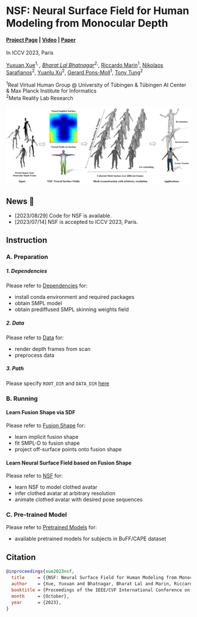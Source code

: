 # NSF: Neural Surface Field for Human Modeling from Monocular Depth
#### [Project Page](https://yuxuan-xue.com/nsf) | [Video](PlaceHolder) | [Paper](PlaceHolder)

In ICCV 2023, Paris

[Yuxuan Xue](https://yuxuan-xue.com/)<sup>1, *</sup>, [Bharat Lal Bhatnagar](https://virtualhumans.mpi-inf.mpg.de/people/Bhatnagar.html)<sup>2,*</sup>, [Riccardo Marin](https://ricma.netlify.app/)<sup>1</sup>, [Nikolaos Sarafianos](https://nsarafianos.github.io/)<sup>2</sup>, [Yuanlu Xu](https://web.cs.ucla.edu/~yuanluxu/)<sup>2</sup>, [Gerard Pons-Moll](https://virtualhumans.mpi-inf.mpg.de/people/pons-moll.html)<sup>1</sup>, [Tony Tung](https://sites.google.com/site/tony2ng/)<sup>2</sup>


<sup>1</sup>Real Virtual Human Group @ University of Tübingen & Tübingen AI Center & Max Planck Institute for Informatics \
<sup>2</sup>Meta Reality Lab Research 

![](https://github.com/YuxuanSnow/NeuralSurfaceField/blob/main/assets/data_split/teaser.png)

## News :triangular_flag_on_post:
- [2023/08/29] Code for NSF is available.
- [2023/07/14] NSF is accepted to ICCV 2023, Paris.
  
## Instruction
### A. Preparation
##### 1. Dependencies
Please refer to [Dependencies](https://github.com/YuxuanSnow/NeuralSurfaceField/tree/main/libs#readme) for:
- install conda environment and required packages
- obtain SMPL model
- obtain prediffused SMPL skinning weights field
##### 2. Data
Please refer to [Data](https://github.com/YuxuanSnow/NeuralSurfaceField/blob/main/depth_renderer/README.md) for:
- render depth frames from scan
- preprocess data
##### 3. Path
Please specify `ROOT_DIR` and `DATA_DIR` [here](https://github.com/YuxuanSnow/NeuralSurfaceField/blob/main/libs/global_variable.py)

### B. Running
#### Learn Fusion Shape via SDF
Please refer to [Fusion Shape](https://github.com/YuxuanSnow/NeuralSurfaceField/blob/main/models/Fusion_shape.md) for:
- learn implicit fusion shape
- fit SMPL-D to fusion shape
- project off-surface points onto fusion shape

#### Learn Neural Surface Field based on Fusion Shape
Please refer to [NSF](https://github.com/YuxuanSnow/NeuralSurfaceField/blob/main/models/NSF.md) for:
- learn NSF to model clothed avatar
- infer clothed avatar at arbitrary resolution
- animate clothed avatar with desired pose sequences

### C. Pre-trained Model
Please refer to [Pretrained Models](https://github.com/YuxuanSnow/NeuralSurfaceField/blob/main/models/pretrained_model.md) for:
- available pretrained models for subjects in BuFF/CAPE dataset


## Citation

```bibtex
@inproceedings{xue2023nsf,
  title     = {{NSF: Neural Surface Field for Human Modeling from Monocular Depth}},
  author    = {Xue, Yuxuan and Bhatnagar, Bharat Lal and Marin, Riccardo and Sarafianos, Nikolaos and Xu, Yuanlu and Pons-Moll, Gerard and Tung, Tony.},
  booktitle = {Proceedings of the IEEE/CVF International Conference on Computer Vision (ICCV)},
  month     = {October},
  year      = {2023},
}


